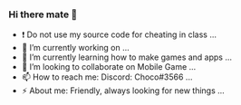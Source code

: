 ### Hi there mate 👋

- ❗ Do not use my source code for cheating in class ...
- 🔭 I’m currently working on ...
- 🌱 I’m currently learning how to make games and apps ...
- 👯 I’m looking to collaborate on Mobile Game ...
- 📫 How to reach me: Discord: Choco#3566 ...
- ⚡ About me: Friendly, always looking for new things ...
